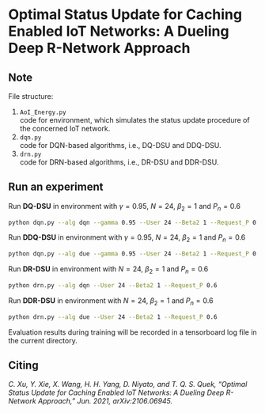 # Optimal Status Update for Caching Enabled IoT Networks: A Dueling Deep R-Network Approach

## Note
File structure: 
1. `AoI_Energy.py` \
   code for environment, which simulates the status update procedure of the concerned IoT network.
2. `dqn.py` \
   code for DQN-based algorithms, i.e., DQ-DSU and DDQ-DSU.
3. `drn.py` \
   code for DRN-based algorithms, i.e., DR-DSU and DDR-DSU.

## Run an experiment
Run **DQ-DSU** in environment with $\gamma=0.95$, $N=24$, $\beta_2=1$ and $P_n=0.6$
``` bash
python dqn.py --alg dqn --gamma 0.95 --User 24 --Beta2 1 --Request_P 0.6
```

Run **DDQ-DSU** in environment with $\gamma=0.95$, $N=24$, $\beta_2=1$ and $P_n=0.6$
``` bash
python dqn.py --alg due --gamma 0.95 --User 24 --Beta2 1 --Request_P 0.6
```

Run **DR-DSU** in environment with $N=24$, $\beta_2=1$ and $P_n=0.6$
``` bash
python drn.py --alg dqn --User 24 --Beta2 1 --Request_P 0.6
```

Run **DDR-DSU** in environment with $N=24$, $\beta_2=1$ and $P_n=0.6$
``` bash
python drn.py --alg due --User 24 --Beta2 1 --Request_P 0.6
```

Evaluation results during training  will be recorded in a tensorboard log file in the current directory.

## Citing 
*C. Xu, Y. Xie, X. Wang, H. H. Yang, D. Niyato, and T. Q. S. Quek, “Optimal Status Update for Caching Enabled IoT Networks: A Dueling Deep R-Network Approach,” Jun. 2021, arXiv:2106.06945.*